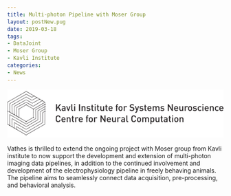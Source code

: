 ```yaml
---
title: Multi-photon Pipeline with Moser Group
layout: postNew.pug
date: 2019-03-18
tags:
- DataJoint
- Moser Group
- Kavli Institute
categories: 
- News
---
```

![](../static/posts/Multi-photon-Pipeline-with-Moser-Group/Kavli.png "Kavli Institute Logo")

Vathes is thrilled to extend the ongoing project with Moser group from Kavli institute to now support the development and extension of multi-photon imaging data pipelines, in addition to the continued involvement and development of the electrophysiology pipeline in freely behaving animals. The pipeline aims to seamlessly connect data acquisition, pre-processing, and behavioral analysis.
